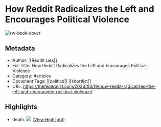 # How Reddit Radicalizes the Left and Encourages Political Violence

![rw-book-cover](https://thefederalist.com/wp-content/uploads/2023/06/RedditViolence-4.jpg)

## Metadata
- Author: [[Reddit Lies]]
- Full Title: How Reddit Radicalizes the Left and Encourages Political Violence
- Category: #articles
- Document Tags: [[politics]] [[shortlist]] 
- URL: https://thefederalist.com/2023/06/19/how-reddit-radicalizes-the-left-and-encourages-political-violence/

## Highlights
- death.
  ![](https://pbs.twimg.com/media/E_5XaBUVkAwg7wz.png) ([View Highlight](https://read.readwise.io/read/01hgcmda8zzmebpky1gwwg8xxm))
